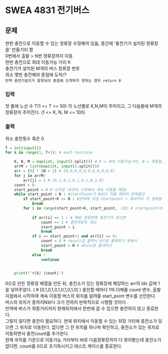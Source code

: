 # SWEA 4831 전기버스

## 문제
한번 충전으로 이동할 수 있는 정류장 수정해져 있움, 중간에 '충전기가 설치된 정류장을' 만들기러 함  
0번에서 출발 > N번 정류장까지 이동  
한번 충전으로 최대 이동가능 거리 K  
충전기가 설치된 M개의 버스 정류장 번호   
최소 몇번 충전해야 종점에 도착/?   
`만약 충전기설치가 잘못되어 종점에 도착하지 못하는 경우 return 0`

### 입력
첫 줄에 노선 수 T(1 <= T <= 50)
각 노선별로 K,N,M이 주어지고, 그 다음줄에 M개의 정류장이 주어진다. (1 <= K, N, M <= 100)

### 출력 
최소 충전횟수 혹은 0 

```python
T = int(input())
for k in range(1, T+1): # each testcase

    K, N, M = map(int, input().split()) # K = 최대 이동가능거리, N = 최종점, M = 충전기 설치 정류장  
    arrM = list(map(int, input().split()))
    arr = [0] * (N + 1) # [0,0,0,0,0,0,0,0,0,0,0]
    for j in arrM:
        arr[j] = 1 # [0,1,0,1,0,1,0,1,0,1,0]
    count = 0
    start_point = 0 # 시작점 (0부터 시작해서 계속 이동할 예정)
    while start_point < N : #startPoint가 N보다 작을 때까지 반복할것
        if start_point+K >= N : #만약에 지금 startpoint + 최대거리 가 정류장 번째 보다 크거나 같으면 종료 
            break
        for i in range(start_point+K, start_point, -1): # startpoint+최대거리부터 앞으로 하나씩 오면서 충전소 찾음
            
            if arr[i] == 1 : # 해당 정류장에 충전기가 있으면 
                count += 1 # 충전카운트 세고
                start_point = i
                break
            if i == start_point+1 and arr[i] == 0: 
                count = 0 # result값 출력시 0으로 출력하기 위해서
                start_point = N # while문 끝내려고
                break
            else :
                continue

                
    print(f'#{k} {count}')
```

0으로 만든 정류장 배열을 만든 뒤, 충전소가 있는 정류장에 해당하는 arr의 idx 값에 1을 넣어주었다. ( # [0,1,0,1,0,1,0,1,0,1,0] )  충전할 때마다 1씩 더해줄 count 변수, 출발 지점에서 시작하여 계속 이동할 버스의 위치를 알려줄 start_point 변수를 선언한다.   
버스의 위치가 종착지N보다 크기 전까지 반복적으로 시행할 것이다 .  
만약에 버스가 최종거리까지 현재위치에서 한번에 갈 수 있으면 충전하지 않고 종료한다.   
그렇지 않다면 충전이 필요하다. 현재 위치에서 이동할 수 있는 최장 거리에 충전소가 있으면 그 위치로 이동한다. 없다면 그 전 위치를 하나씩 확인하고, 충전소가 있는 위치로 이동하면서 충전count를 추가한다.   
현재 위치를 기준으로 이동가능 거리부터 바로 다음정류장까지 다 찾아봤는데 충전소가 없다면, count를 0으로 초기화시키고 테스트 케이스를 종료한다. 